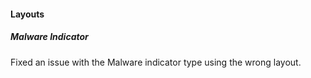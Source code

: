 
#### Layouts

##### Malware Indicator

Fixed an issue with the Malware indicator type using the wrong layout.
